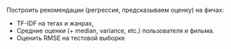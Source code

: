 Построить рекомендации (регрессия, предсказываем оценку) на фичах:
- TF-IDF на тегах и жанрах,
- Средние оценки (+ median, variance, etc.) пользователя и фильма.
- Оценить RMSE на тестовой выборке
